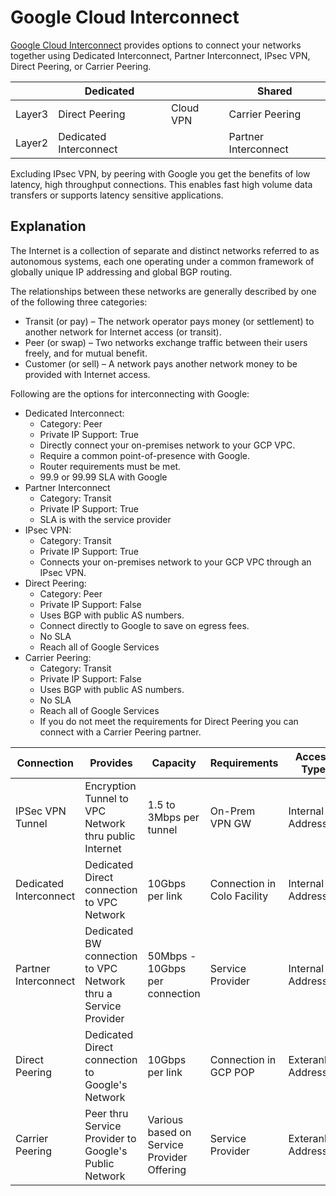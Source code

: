 # Google Cloud Interconnect

[Google Cloud Interconnect](https://cloud.google.com/interconnect/) provides options to connect your networks together using Dedicated Interconnect, Partner Interconnect, IPsec VPN, Direct Peering, or Carrier Peering.

|        | Dedicated              |           | Shared               |
|--------|------------------------|-----------|----------------------|
| Layer3 | Direct Peering         | Cloud VPN | Carrier Peering      |
| Layer2 | Dedicated Interconnect |           | Partner Interconnect |

Excluding IPsec VPN, by peering with Google you get the benefits of low latency, high throughput connections. This enables fast high volume data transfers or supports latency sensitive applications.

## Explanation

The Internet is a collection of separate and distinct networks referred to as autonomous systems, each one operating under a common framework of globally unique IP addressing and global BGP routing.

The relationships between these networks are generally described by one of the following three categories:

* Transit (or pay) – The network operator pays money (or settlement) to another network for Internet access (or transit).
* Peer (or swap) – Two networks exchange traffic between their users freely, and for mutual benefit.
* Customer (or sell) – A network pays another network money to be provided with Internet access.

Following are the options for interconnecting with Google:

* Dedicated Interconnect:
  * Category: Peer
  * Private IP Support: True
  * Directly connect your on-premises network to your GCP VPC.
  * Require a common point-of-presence with Google.
  * Router requirements must be met.
  * 99.9 or 99.99 SLA with Google
* Partner Interconnect
  * Category: Transit
  * Private IP Support: True
  * SLA is with the service provider
* IPsec VPN:
  * Category: Transit
  * Private IP Support: True
  * Connects your on-premises network to your GCP VPC through an IPsec VPN.
* Direct Peering:
  * Category: Peer
  * Private IP Support: False
  * Uses BGP with public AS numbers.
  * Connect directly to Google to save on egress fees.
  * No SLA
  * Reach all of Google Services
* Carrier Peering:
  * Category: Transit
  * Private IP Support: False
  * Uses BGP with public AS numbers.
  * No SLA
  * Reach all of Google Services
  * If you do not meet the requirements for Direct Peering you can connect with a Carrier Peering partner.

| Connection       | Provides                                              | Capacity                | Requirements   | Access Type |
|------------------|-------------------------------------------------------|-------------------------|----------------|-------------|
| IPSec VPN Tunnel | Encryption Tunnel to VPC Network thru public Internet | 1.5 to 3Mbps per tunnel | On-Prem VPN GW | Internal IP Addresses |
| Dedicated Interconnect | Dedicated Direct connection to VPC Network | 10Gbps per link | Connection in Colo Facility | Internal IP Addresses |
| Partner Interconnect | Dedicated BW connection to VPC Network thru a Service Provider | 50Mbps - 10Gbps per connection | Service Provider | Internal IP Addresses |
| Direct Peering | Dedicated Direct connection to Google's Network | 10Gbps per link | Connection in GCP POP | Exteranl IP Addresses |
| Carrier Peering | Peer thru Service Provider to Google's Public Network | Various based on Service Provider Offering | Service Provider | Exteranl IP Addresses |
